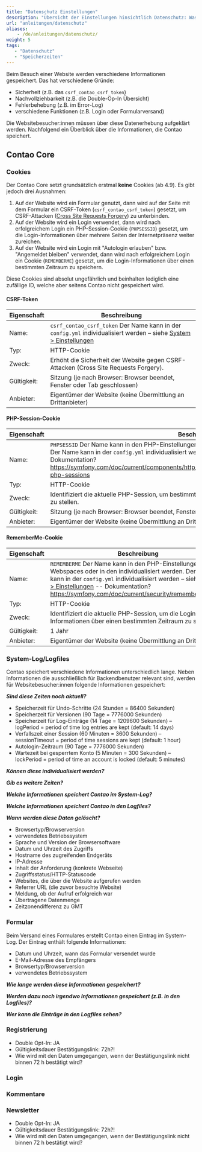 ```yaml
---
title: "Datenschutz Einstellungen"
description: "Übersicht der Einstellungen hinsichtlich Datenschutz: Was wird wann wo und wie lange gespeichert!"
url: "anleitungen/datenschutz"
aliases:
    - /de/anleitungen/datenschutz/
weight: 5
tags: 
   - "Datenschutz"
   - "Speicherzeiten"
---
```


Beim Besuch einer Website werden verschiedene Informationen gespeichert. Das hat verschiedene Gründe:

- Sicherheit (z.B. das `csrf_contao_csrf_token`)
- Nachvollziehbarkeit (z.B. die Double-Op-In Übersicht)
- Fehlerbehebung (z.B. im Error-Log)
- verschiedene Funktionen (z.B. Login oder Formularversand)

Die Websitebesucher:innen müssen über diese Datenerhebung aufgeklärt werden. Nachfolgend ein Überblick über die Informationen, die Contao speichert.

## Contao Core

### Cookies

Der Contao Core setzt grundsätzlich erstmal **keine** Cookies (ab 4.9). Es gibt jedoch drei Ausnahmen:

1. Auf der Website wird ein Formular genutzt, dann wird auf der Seite mit dem Formular ein CSRF-Token (`csrf_contao_csrf_token`) gesetzt, um CSRF-Attacken ([Cross Site Requests Forgery](https://de.wikipedia.org/wiki/Cross-Site-Request-Forgery)) zu unterbinden.
2. Auf der Website wird ein Login verwendet, dann wird nach erfolgreichem Login ein PHP-Session-Cookie (`PHPSESSID`) gesetzt, um die Login-Informationen über mehrere Seiten der Internetpräsenz weiter zureichen.
3. Auf der Website wird ein Login mit "Autologin erlauben" bzw. "Angemeldet bleiben" verwendet, dann wird nach erfolgreichem Login ein Cookie (`REMEMBERME`) gesetzt, um die Login-Informationen über einen bestimmten Zeitraum zu speichern.

Diese Cookies sind absolut ungefährlich und beinhalten lediglich eine zufällige ID, welche aber seitens Contao nicht gespeichert wird.

#### CSRF-Token

| Eigenschaft | Beschreibung                                                 |
| ----------- | ------------------------------------------------------------ |
| Name:       | `csrf_contao_csrf_token` Der Name kann in der `config.yml` individualisiert werden – siehe [System > Einstellungen](../system/einstellungen/#config-yml) |
| Typ:        | HTTP-Cookie                                                  |
| Zweck:      | Erhöht die Sicherheit der Website gegen CSRF-Attacken (Cross Site Requests Forgery). |
| Gültigkeit: | Sitzung (je nach Browser: Browser beendet, Fenster oder Tab geschlossen) |
| Anbieter:   | Eigentümer der Website (keine Übermittlung an Drittanbieter) |

#### PHP-Session-Cookie

| Eigenschaft | Beschreibung                                                 |
| ----------- | ------------------------------------------------------------ |
| Name:       | `PHPSESSID` Der Name kann in den PHP-Einstellungen des Webspaces oder in den  individualisiert werden. Der Name kann in der `config.yml` individualisiert werden – siehe [System > Einstellungen](../system/einstellungen/#config-yml) -- Dokumentation? https://symfony.com/doc/current/components/http_foundation/session_configuration.html#configuring-php-sessions |
| Typ:        | HTTP-Cookie                                                  |
| Zweck:      | Identifiziert die aktuelle PHP-Session, um bestimmte Informationen über mehrere Seiten zur Verfügung zu stellen. |
| Gültigkeit: | Sitzung (je nach Browser: Browser beendet, Fenster oder Tab geschlossen) |
| Anbieter:   | Eigentümer der Website (keine Übermittlung an Drittanbieter) |

#### RememberMe-Cookie

| Eigenschaft | Beschreibung                                                 |
| ----------- | ------------------------------------------------------------ |
| Name:       | `REMEMBERME` Der Name kann in den PHP-Einstellungen des Webspaces oder in den  individualisiert werden. Der Name kann in der `config.yml` individualisiert werden – siehe [System > Einstellungen](../system/einstellungen/#config-yml) -- Dokumentation? https://symfony.com/doc/current/security/remember_me.html |
| Typ:        | HTTP-Cookie                                                  |
| Zweck:      | Identifiziert die aktuelle PHP-Session, um die Login-Informationen über einen bestimmten Zeitraum zu speichern. |
| Gültigkeit: | 1 Jahr                                                       |
| Anbieter:   | Eigentümer der Website (keine Übermittlung an Drittanbieter) |

### System-Log/Logfiles

Contao speichert verschiedene Informationen unterschiedlich lange. Neben Informationen die ausschließlich für Backendbenutzer relevant sind, werden für Websitebesucher:innen folgende Informationen gespeichert:

***Sind diese Zeiten noch aktuell?***

 *   Speicherzeit für Undo-Schritte (24 Stunden = 86400 Sekunden)
 *   Speicherzeit für Versionen (90 Tage = 7776000 Sekunden)
 *   Speicherzeit für Log-Einträge (14 Tage = 1209600 Sekunden) – logPeriod = period of time log entries are kept (default: 14 days)
 *   Verfallszeit einer Session (60 Minuten = 3600 Sekunden) – sessionTimeout = period of time sessions are kept (default: 1 hour)
 *   Autologin-Zeitraum (90 Tage = 7776000 Sekunden)
 *   Wartezeit bei gesperrtem Konto (5 Minuten = 300 Sekunden) – lockPeriod = period of time an account is locked (default: 5 minutes)

***Können diese individualisiert werden?***

***Gib es weitere Zeiten?***

***Welche Informationen speichert Contao im System-Log?***

***Welche Informationen speichert Contao in den Logfiles?***

***Wann werden diese Daten gelöscht?***

- Browsertyp/Browserversion
- verwendetes Betriebssystem
- Sprache und Version der Browsersoftware
- Datum und Uhrzeit des Zugriffs
- Hostname des zugreifenden Endgeräts
- IP-Adresse
- Inhalt der Anforderung (konkrete Webseite)
- Zugriffsstatus/HTTP-Statuscode
- Websites, die über die Website aufgerufen werden
- Referrer URL (die zuvor besuchte Website)
- Meldung, ob der Aufruf erfolgreich war
- Übertragene Datenmenge
- Zeitzonendifferenz zu GMT

### Formular

Beim Versand eines Formulares erstellt Contao einen Eintrag im System-Log. Der Eintrag enthält folgende Informationen:

- Datum und Uhrzeit, wann das Formular versendet wurde
- E-Mail-Adresse des Empfängers
- Browsertyp/Browserversion
- verwendetes Betriebssystem

***Wie lange werden diese Informationen gespeichert?***

***Werden dazu noch irgendwo Informationen gespeichert (z.B. in den Logfiles)?***

***Wer kann die Einträge in den Logfiles sehen?***

### Registrierung

- Double Opt-In: JA
- Gültigkeitsdauer Bestätigungslink: 72h?!
- Wie wird mit den Daten umgegangen, wenn der Bestätigungslink nicht binnen 72 h bestätigt wird?

### Login

### Kommentare

### Newsletter

- Double Opt-In: JA
- Gültigkeitsdauer Bestätigungslink: 72h?!
- Wie wird mit den Daten umgegangen, wenn der Bestätigungslink nicht binnen 72 h bestätigt wird?

